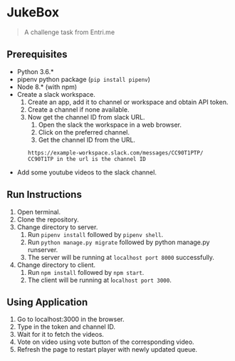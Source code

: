 # JukeBox
> A challenge task from Entri.me

## Prerequisites

* Python 3.6.*
* pipenv python package (`pip install pipenv`)
* Node 8.* (with npm)
* Create a slack workspace.
    1. Create an app, add it to channel or workspace and obtain API token.
    2. Create a channel if none available.
    3. Now get the channel ID from slack URL.
        1. Open the slack the workspace in a web browser.
        2. Click on the preferred channel.
        3. Get the channel ID from the URL.
        ```
        https://example-workspace.slack.com/messages/CC90T1PTP/
        CC90T1TP in the url is the channel ID

        ```
 * Add some youtube videos to the slack channel.
        

## Run Instructions


1. Open terminal.
2. Clone the repository.
3. Change directory to server.
    1. Run `pipenv install` followed by `pipenv shell`.
    2. Run `python manage.py migrate` followed by python manage.py runserver.
    3. The server will be running at `localhost port 8000` successfully.
4. Change directory to client.
    1. Run `npm install` followed by `npm start`.
    2. The client will be running at l`ocalhost port 3000`. 

## Using Application
1. Go to localhost:3000 in the browser.
2. Type in the token and channel ID.
3. Wait for it to fetch the videos.
4. Vote on video using vote button of the corresponding video.
5. Refresh the page to restart player with newly updated queue.

